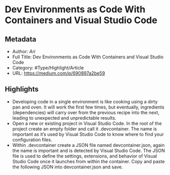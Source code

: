 # Dev Environments as Code With Containers and Visual Studio Code

## Metadata

* Author: *Ari*
* Full Title: Dev Environments as Code With Containers and Visual Studio Code
* Category: #Type/Highlight/Article
* URL: https://medium.com/p/690897a2be59

## Highlights

* Developing code in a single environment is like cooking using a dirty pan and oven. It will work the first few times, but eventually, ingredients (dependencies) will carry over from the previous recipe into the next, leading to unexpected and unpredictable results.
* Open a new or existing project in Visual Studio Code. In the root of the project create an empty folder and call it .devcontainer. The name is important as it’s used by Visual Studio Code to know where to find your configuration files.
* Within .devcontainer create a JSON file named devcontainer.json, again the name is important and is detected by Visual Studio Code. The JSON file is used to define the settings, extensions, and behavior of Visual Studio Code once it launches from within the container. Copy and paste the following JSON into devcontainer.json and save.
